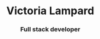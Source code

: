               
<h1 align="center"> Victoria Lampard</h1>
<h3 align="center">Full stack developer</h3> 
